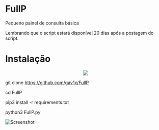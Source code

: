 # FullP
Pequeno painel de consulta básica

Lembrando que o script estará disponível 20 dias após a postagem do script.

# Instalação
<p align="center">
  <a href="https://www.python.org/">
    <img src="https://img.shields.io/badge/Python-v3-yellow">
  </a>
</p
 
 git clone https://github.com/gav1x/FullP
 
 cd FullP
 
 pip3 install -r requirements.txt
 
 python3 FullP.py
  
![Screenshot](https://cdn.discordapp.com/attachments/866286772031324222/866286787144318996/unknown.png)
